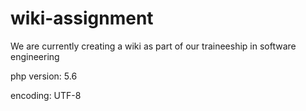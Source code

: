 # wiki-assignment
We are currently creating a wiki as part of our traineeship in software engineering

php version: 5.6

encoding: UTF-8
